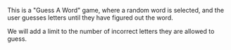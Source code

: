 This is a "Guess A Word" game, where a random word is selected, and the user guesses letters until they have figured out the word.

We will add a limit to the number of incorrect letters they are allowed to guess.